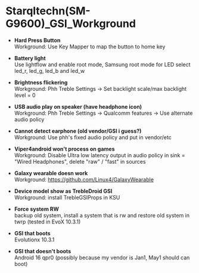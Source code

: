 # Starqltechn(SM-G9600)_GSI_Workground

 - **Hard Press Button**\
Workground: Use Key Mapper to map the button to home key

- **Battery light**\
Use lightflow and enable root mode, Samsung root mode for LED select led_r, led_g, led_b and led_w

- **Brightness flickering**\
Workground: Phh Treble Settings -> Set backlight scale/max backlight level = 0

- **USB audio play on speaker (have headphone icon)**\
Workground: Phh Treble Settings -> Qualcomm features -> Use alternate audio policy

- **Cannot detect earphone (old vendor/GSI i guess?)**\
Workground: Use phh's fixed audio policy and put in vendor/etc

- **Viper4android won't process on games**\
Workground: Disable Ultra low latency output in audio policy in <route> sink = "Wired Headphones", delete "raw" / "fast" in sources

- **Galaxy wearable doesn work**\
Workground: https://github.com/Linux4/GalaxyWearable

- **Device model show as TrebleDroid GSI**\
Workground: install TrebleGSIProps in KSU

- **Force system RW**\
backup old system, install a system that is rw and restore old system in twrp (tested in EvoX 10.3.1)

- **GSI that boots**\
Evolutionx 10.3.1

- **GSI that doesn't boots**\
Android 16 qpr0 (possibly because my vendor is Jan1, May1 should can boot)
